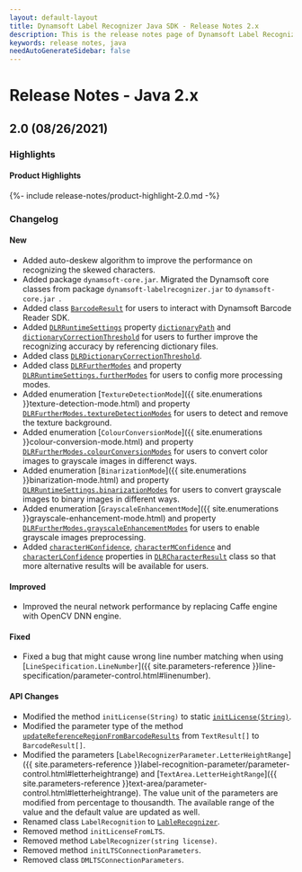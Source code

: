 ```yaml
---
layout: default-layout
title: Dynamsoft Label Recognizer Java SDK - Release Notes 2.x
description: This is the release notes page of Dynamsoft Label Recognizer for Java SDK version 2.x.
keywords: release notes, java
needAutoGenerateSidebar: false
---
```


# Release Notes - Java 2.x

## 2.0 (08/26/2021)

### Highlights

<div class="fold-panel-prefix"></div>

#### Product Highlights <i class="fa fa-caret-down"></i>

<div class="fold-panel-start"></div>

{%- include release-notes/product-highlight-2.0.md -%}

<div class="fold-panel-end"></div>

### Changelog

#### New
- Added auto-deskew algorithm to improve the performance on recognizing the skewed characters. 
- Added package `dynamsoft-core.jar`. Migrated the Dynamsoft core classes from package `dynamsoft-labelrecognizer.jar` to `dynamsoft-core.jar `.
- Added class [`BarcodeResult`](../api-reference/barcode-result.md) for users to interact with Dynamsoft Barcode Reader SDK.
- Added [`DLRRuntimeSettings`](../api-reference/dlr-runtime-settings.md) property [`dictionaryPath`](../api-reference/dlr-runtime-settings.md#dictionarypath) and [`dictionaryCorrectionThreshold`](../api-reference/dlr-runtime-settings.md#dictionarycorrectionthreshold) for users to further improve the recognizing accuracy by referencing dictionary files.
- Added class [`DLRDictionaryCorrectionThreshold`](../api-reference/dlr-dictionary-correction-threshold.md).
- Added class [`DLRFurtherModes`](../api-reference/dlr-further-modes.md) and property [`DLRRuntimeSettings.furtherModes`](../api-reference/dlr-runtime-settings.md#furthermodes) for users to config more processing modes.
- Added enumeration  [`TextureDetectionMode`]({{ site.enumerations }}texture-detection-mode.html) and property [`DLRFurtherModes.textureDetectionModes`](../api-reference/dlr-further-modes.md#texturedetectionmodes) for users to detect and remove the texture background.
- Added enumeration  [`ColourConversionMode`]({{ site.enumerations }}colour-conversion-mode.html) and property [`DLRFurtherModes.colourConversionModes`](../api-reference/dlr-further-modes.md#colourconversionmodes) for users to convert color images to grayscale images in differenct ways. 
- Added enumeration [`BinarizationMode`]({{ site.enumerations }}binarization-mode.html) and property [`DLRRuntimeSettings.binarizationModes`](../api-reference/dlr-runtime-settings.md#binarizationmodes) for users to convert grayscale images to binary images in different ways. 
- Added enumeration [`GrayscaleEnhancementMode`]({{ site.enumerations }}grayscale-enhancement-mode.html) and property [`DLRFurtherModes.grayscaleEnhancementModes`](../api-reference/dlr-further-modes.md#grayscaleenhancementmodes) for users to enable grayscale images preprocessing.
- Added [`characterHConfidence`](../api-reference/dlr-character-result.md#characterhconfidence), [`characterMConfidence`](../api-reference/dlr-character-result.md#charactermconfidence) and [`characterLConfidence`](../api-reference/dlr-character-result.md#characterlconfidence) properties in [`DLRCharacterResult`](../api-reference/dlr-character-result.md) class so that more alternative results will be available for users.

#### Improved
- Improved the neural network performance by replacing Caffe engine with OpenCV DNN engine.

#### Fixed
- Fixed a bug that might cause wrong line number matching when using [`LineSpecification.LineNumber`]({{ site.parameters-reference }}line-specification/parameter-control.html#linenumber).

#### API Changes
- Modified the method `initLicense(String)` to static [`initLicense(String)`](../api-reference/label-recognizer.md#initlicense).
- Modified the parameter type of the method [`updateReferenceRegionFromBarcodeResults`](../api-reference/label-recognizer.md#updatereferenceregionfrombarcoderesults) from `TextResult[]` to `BarcodeResult[]`.
- Modified the parameters [`LabelRecognizerParameter.LetterHeightRange`]({{ site.parameters-reference }}label-recognition-parameter/parameter-control.html#letterheightrange) and [`TextArea.LetterHeightRange`]({{ site.parameters-reference }}text-area/parameter-control.html#letterheightrange). The value unit of the parameters are modified from percentage to thousandth. The available range of the value and the default value are updated as well.
- Renamed class `LabelRecognition` to [`LableRecognizer`](../api-reference/label-recognizer.md).
- Removed method `initLicenseFromLTS`. 
- Removed method `LabelRecognizer(string license)`.
- Removed method `initLTSConnectionParameters`.
- Removed class `DMLTSConnectionParameters`.

